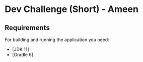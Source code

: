 # Dev Challenge (Short) - Ameen



## Requirements

For building and running the application you need:

- [JDK 11]
- [Gradle 6]

